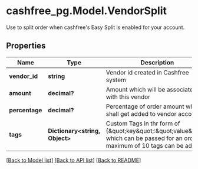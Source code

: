 # cashfree_pg.Model.VendorSplit
Use to split order when cashfree's Easy Split is enabled for your account.

## Properties

Name | Type | Description | Notes
------------ | ------------- | ------------- | -------------
**vendor_id** | **string** | Vendor id created in Cashfree system | [optional] 
**amount** | **decimal?** | Amount which will be associated with this vendor | [optional] 
**percentage** | **decimal?** | Percentage of order amount which shall get added to vendor account | [optional] 
**tags** | **Dictionary&lt;string, Object&gt;** | Custom Tags in thr form of {\&quot;key\&quot;:\&quot;value\&quot;} which can be passed for an order. A maximum of 10 tags can be added | [optional] 

[[Back to Model list]](../README.md#documentation-for-models) [[Back to API list]](../README.md#documentation-for-api-endpoints) [[Back to README]](../README.md)

